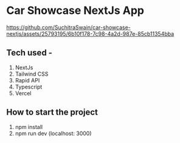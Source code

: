 # Car Showcase NextJs App



https://github.com/SuchitraSwain/car-showcase-nextjs/assets/25793195/6b10f178-7c98-4a2d-987e-85cb11354bba




## Tech used - 
1. NextJs
2. Tailwind CSS
3. Rapid API
4. Typescript
5. Vercel


## How to start the project

1. npm install
2. npm run dev (localhost: 3000)
